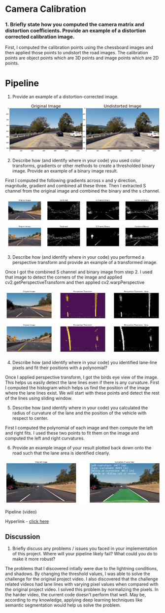 [//]: # (Image References)

[image1]: ./output_images/undistorted_lane_image.png "Undistorted"
[image2]: ./output_images/combined_binary_image.png "Combined Binary"
[image3]: ./output_images/perspective_transform.png "Perspective Transform"
[image4]: ./output_images/lane_curvature.png "Lane Curvature"
[video1]: ./output_videos/project_video_output.mp4 "Video"


# Camera Calibration
### 1. Briefly state how you computed the camera matrix and distortion coefficients. Provide an example of a distortion corrected calibration image.

First, I computed the calibration points using the chessboard images and then applied those points to undistort the road images. The calibration points are object points which are 3D points and image points which are 2D points. 

# Pipeline
1. Provide an example of a distortion-corrected image.


[//]: # (Image References)

![alt text][image1]


2. Describe how (and identify where in your code) you used color transforms, gradients or other methods to create a thresholded binary image. Provide an example of a binary image result.

First I computed the following gradients across x and y direction, magnitude, gradient and combined all these three. Then I extracted S channel from the original image and combined the binary and the s channel.

![alt text][image2]

3. Describe how (and identify where in your code) you performed a perspective transform and provide an example of a transformed image.

Once I got the combined S channel and binary image from step 2. I used that image to detect the corners of the image and applied cv2.getPerspectiveTransform and then applied cv2.warpPerspective

![alt text][image3]

4. Describe how (and identify where in your code) you identified lane-line pixels and fit their positions with a polynomial?

Once I applied perspective transform, I got the birds eye view of the image. This helps us easily detect the lane lines even if there is any curvature. First I computed the histogram which helps us find the position of the image where the lane lines exist. We will start with these points and detect the rest of the lines using sliding window.

5. Describe how (and identify where in your code) you calculated the radius of curvature of the lane and the position of the vehicle with respect to center.

First I computed the polynomial of each image and then compute the left and right fits. I used these two points to fit them on the image and computed the left and right curvatures. 

6. Provide an example image of your result plotted back down onto the road such that the lane area is identified clearly.

![alt text][image4]

Pipeline (video)

Hyperlink - [click here][video1]

## Discussion
1. Briefly discuss any problems / issues you faced in your implementation of this project. Where will your pipeline likely fail? What could you do to make it more robust?

The problems that I discovered intially were due to the lightning conditions, and shadows. By changing the threshold values, I was able to solve the challenge for the original project video. I also discovered that the challenge related videos had lane lines with varying pixel values when compared with the original project video. I solved this problem by normalizing the pixels. In the harder video, the current code doesn't perform that well. May be, according to my knowledge, applying deep learning techniques like semantic segmentation would help us solve the problem. 
